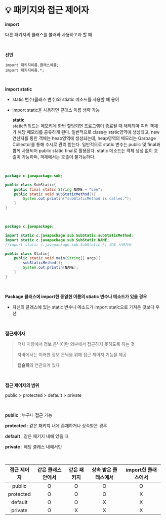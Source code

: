 # 💡 **패키지와 접근 제어자**

**import**

다른 패키지의 클래스를 불러와 사용하고자 할 때

<br>

**선언**

    import 패키지이름.클래스이름;
    import 패키지이름.*;

<br>

**import static**

  - static 변수(클래스 변수)와 stiatic 메소드를 사용할 때 용이
  - import static을 사용하면 클래스 이름 생략 가능

    **static** <br>
    static키워드는 메모리에 한번 할당되면 프로그램이 종료될 때 해제되며 여러 객체가 해당 메모리를 공유하게 된다. 일반적으로 class는 static영역에 생성되고, new 연산자를 통한 객체는 heap영역에 생성되는데, heap영역의 메모리는 Garbage Collector를 통해 수시로 관리 받는다.
    일반적으로 static 변수는 public 및  final과 함께 사용되어 public static final로 활용된다. static 메소드는 객체 생성 없이 호출이 가능하며, 객체에서는 호출이 불가능하다.
    
    
<br>

```java
package c.javapackage.sub;

public class SubStatic{
    public final static String NAME = "Lee";
    public static void subStaticMethod(){
        System.out.println("subStaticMethod is called.");
    }
}
```

<br>

```java
package c.javapackage;

import static c.javapackage.sub.SubStatic.subStaticMethod;
import static c.javapackage.sub.SubStatic.NAME;
//import static c.javapackage.sub.SubStatic.*; 로도 사용가능

public class Static{
    public static void main(String[] args){
        subStaticMethod();
        System.out.println(NAME);
    }
}
```

<br>

**Package 클래스에 import한 동일한 이름의 stiatic 변수나 메소드가 있을 경우**

  - 자신의 클래스에 있는 static 변수나 메소드가 import static으로 가져온 것보다 우선 
  
  
<br>

**접근제어자**

> 객체 지향에서 정보 은닉이란 외부에서 접근하지 못하도록 하는 것
>
> 자바에서는 이러한 정보 은닉을 위해 접근 제어자 기능을 제공
>
> **캡슐화**와 연관되어 있다

<br>

**접근 제어자의 범위**

 public > protected > default > private

<br>

 **public** : 누구나 접근 가능 <br>

 **protected** : 같은 패키지 내에 존재하거나 상속받은 경우 <br>

 **default** : 같은 패키지 내에 있을 때 <br>

 **private** : 해당 클래스 내에서만 <br>

<br>

| 접근 제어자 | 같은 클래스 안에서 | 같은 패키지 | 상속 받은 클래스에서 | import한 클래스에서 |
| :---------: | :----------------: | :---------: | :------------------: | :-----------------: |
|   public    |         O          |      O      |          O           |          O          |
|  protected  |         O          |      O      |          O           |          X          |
|   default   |         O          |      O      |          X           |          X          |
|   private   |         O          |      X      |          X           |          X          |
